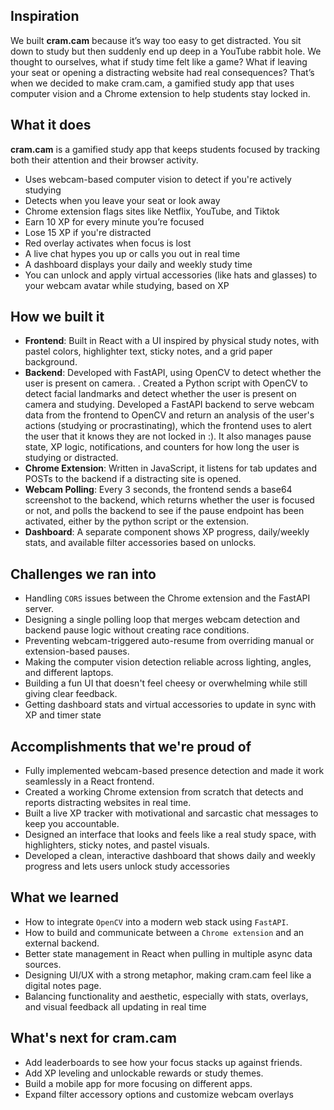 ## Inspiration

We built **cram.cam** because it’s way too easy to get distracted. You sit down to study but then suddenly end up deep in a YouTube rabbit hole. We thought to ourselves, what if study time felt like a game? What if leaving your seat or opening a distracting website had real consequences? That’s when we decided to make cram.cam, a gamified study app that uses computer vision and a Chrome extension to help students stay locked in.

## What it does

**cram.cam** is a gamified study app that keeps students focused by tracking both their attention and their browser activity.

- Uses webcam-based computer vision to detect if you're actively studying
- Detects when you leave your seat or look away
- Chrome extension flags sites like Netflix, YouTube, and Tiktok
- Earn 10 XP for every minute you’re focused
- Lose 15 XP if you're distracted
- Red overlay activates when focus is lost
- A live chat hypes you up or calls you out in real time
- A dashboard displays your daily and weekly study time 
- You can unlock and apply virtual accessories (like hats and glasses) to your webcam avatar while studying, based on XP

## How we built it

- **Frontend**: Built in React with a UI inspired by physical study notes, with pastel colors, highlighter text, sticky notes, and a grid paper background.
- **Backend**: Developed with FastAPI, using OpenCV to detect whether the user is present on camera. . Created a Python script with OpenCV to detect facial landmarks and detect whether the user is present on camera and studying. Developed a FastAPI backend to serve webcam data from the frontend to OpenCV and return an analysis of the user's actions (studying or procrastinating), which the frontend uses to alert the user that it knows they are not locked in :). It also manages pause state, XP logic, notifications, and counters for how long the user is studying or distracted. 
- **Chrome Extension**: Written in JavaScript, it listens for tab updates and POSTs to the backend if a distracting site is opened.
- **Webcam Polling**: Every 3 seconds, the frontend sends a base64 screenshot to the backend, which returns whether the user is focused or not, and polls the backend to see if the pause endpoint has been activated, either by the python script or the extension.
- **Dashboard**: A separate component shows XP progress, daily/weekly stats, and available filter accessories based on unlocks.

## Challenges we ran into

- Handling `CORS` issues between the Chrome extension and the FastAPI server.
- Designing a single polling loop that merges webcam detection and backend pause logic without creating race conditions.
- Preventing webcam-triggered auto-resume from overriding manual or extension-based pauses.
- Making the computer vision detection reliable across lighting, angles, and different laptops.
- Building a fun UI that doesn't feel cheesy or overwhelming while still giving clear feedback.
- Getting dashboard stats and virtual accessories to update in sync with XP and timer state

## Accomplishments that we're proud of

- Fully implemented webcam-based presence detection and made it work seamlessly in a React frontend.
- Created a working Chrome extension from scratch that detects and reports distracting websites in real time.
- Built a live XP tracker with motivational and sarcastic chat messages to keep you accountable.
- Designed an interface that looks and feels like a real study space, with highlighters, sticky notes, and pastel visuals.
- Developed a clean, interactive dashboard that shows daily and weekly progress and lets users unlock study accessories

## What we learned

- How to integrate `OpenCV` into a modern web stack using `FastAPI`.
- How to build and communicate between a `Chrome extension` and an external backend.
- Better state management in React when pulling in multiple async data sources.
- Designing UI/UX with a strong metaphor, making cram.cam feel like a digital notes page.
- Balancing functionality and aesthetic, especially with stats, overlays, and visual feedback all updating in real time

## What's next for cram.cam

- Add leaderboards to see how your focus stacks up against friends.
- Add XP leveling and unlockable rewards or study themes.
- Build a mobile app for more focusing on different apps.
- Expand filter accessory options and customize webcam overlays  
